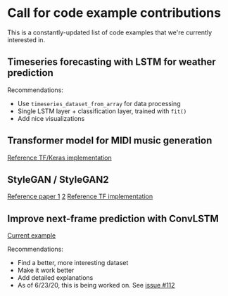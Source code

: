# Call for code example contributions

This is a constantly-updated list of code examples that we're currently interested in.


## Timeseries forecasting with LSTM for weather prediction

Recommendations:

- Use `timeseries_dataset_from_array` for data processing
- Single LSTM layer + classification layer, trained with `fit()`
- Add nice visualizations


## Transformer model for MIDI music generation

[Reference TF/Keras implementation](https://github.com/jason9693/MusicTransformer-tensorflow2.0)


## StyleGAN / StyleGAN2

[Reference paper 1](https://arxiv.org/abs/1812.04948) [2](https://arxiv.org/abs/1912.04958)
[Reference TF implementation](https://github.com/NVlabs/stylegan2)



## Improve next-frame prediction with ConvLSTM

[Current example](https://keras.io/examples/vision/conv_lstm/)

Recommendations:

- Find a better, more interesting dataset
- Make it work better
- Add detailed explanations
- As of 6/23/20, this is being worked on. See [issue #112](https://github.com/keras-team/keras-io/issues/112)
